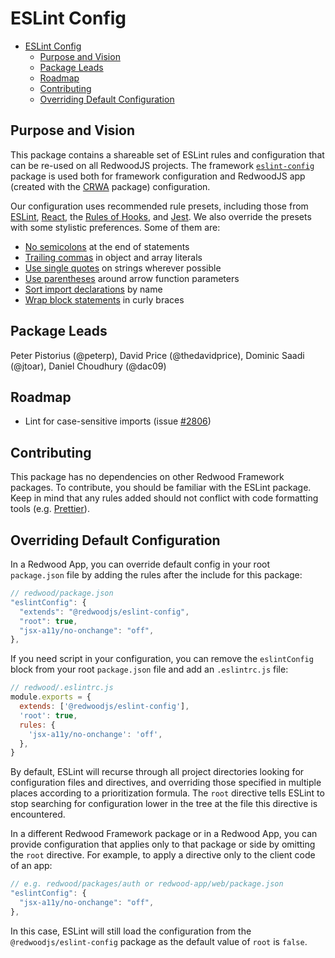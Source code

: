 # ESLint Config

<!-- toc -->
- [ESLint Config](#eslint-config)
  - [Purpose and Vision](#purpose-and-vision)
  - [Package Leads](#package-leads)
  - [Roadmap](#roadmap)
  - [Contributing](#contributing)
  - [Overriding Default Configuration](#overriding-default-configuration)

## Purpose and Vision

This package contains a shareable set of ESLint rules and configuration that can be re-used on all RedwoodJS projects. The framework [`eslint-config`](https://github.com/redwoodjs/redwood/tree/main/packages/eslint-config) package is used both for framework configuration and RedwoodJS app (created with the [CRWA](https://github.com/redwoodjs/redwood/tree/main/packages/create-redwood-app) package) configuration.

Our configuration uses recommended rule presets, including those from [ESLint](https://eslint.org/docs/rules/), [React](https://www.npmjs.com/package/eslint-plugin-react#list-of-supported-rules), the [Rules of Hooks](https://reactjs.org/docs/hooks-rules.html), and [Jest](https://github.com/testing-library/eslint-plugin-jest-dom#supported-rules). We also override the presets with some stylistic preferences. Some of them are:

- [No semicolons](https://eslint.org/docs/rules/semi) at the end of statements
- [Trailing commas](https://eslint.org/docs/rules/comma-dangle) in object and array literals
- [Use single quotes](https://eslint.org/docs/rules/quotes) on strings wherever possible
- [Use parentheses](https://eslint.org/docs/rules/arrow-parens)  around arrow function parameters
- [Sort import declarations](https://eslint.org/docs/rules/sort-imports) by name
- [Wrap block statements](https://eslint.org/docs/rules/curly) in curly braces

## Package Leads

Peter Pistorius (@peterp), David Price (@thedavidprice), Dominic Saadi (@jtoar), Daniel Choudhury (@dac09)

## Roadmap

- Lint for case-sensitive imports (issue [#2806](https://github.com/redwoodjs/redwood/issues/2806))

## Contributing

This package has no dependencies on other Redwood Framework packages. To contribute, you should be familiar with the ESLint package. Keep in mind that any rules added should not conflict with code formatting tools (e.g. [Prettier](https://prettier.io/docs/en/integrating-with-linters.html)).

## Overriding Default Configuration

In a Redwood App, you can override default config in your root `package.json` file by adding the rules after the include for this package:

```javascript
// redwood/package.json
"eslintConfig": {
  "extends": "@redwoodjs/eslint-config",
  "root": true,
  "jsx-a11y/no-onchange": "off",
},
```

If you need script in your configuration, you can remove the `eslintConfig` block from your root `package.json` file and add an `.eslintrc.js` file:

```javascript
// redwood/.eslintrc.js
module.exports = {
  extends: ['@redwoodjs/eslint-config'],
  'root': true,
  rules: {
    'jsx-a11y/no-onchange': 'off',
  },
}
```

By default, ESLint will recurse through all project directories looking for configuration files and directives, and overriding those specified in multiple places according to a prioritization formula. The `root` directive tells ESLint to stop searching for configuration lower in the tree at the file this directive is encountered.

In a different Redwood Framework package or in a Redwood App, you can provide configuration that applies only to that package or side by omitting the `root` directive. For example, to apply a directive only to the client code of an app:

```javascript
// e.g. redwood/packages/auth or redwood-app/web/package.json
"eslintConfig": {
  "jsx-a11y/no-onchange": "off",
},
```

In this case, ESLint will still load the configuration from the `@redwoodjs/eslint-config` package as the default value of `root` is `false`.
